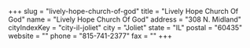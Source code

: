 +++
slug = "lively-hope-church-of-god"
title = "Lively Hope Church Of God"
name = "Lively Hope Church Of God"
address = "308 N. Midland"
cityIndexKey = "city-il-joliet"
city = "Joliet"
state = "IL"
postal = "60435"
website = ""
phone = "815-741-2377"
fax = ""
+++
